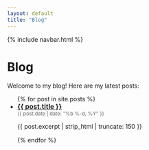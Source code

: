 ```yaml
---
layout: default
title: "Blog"
---
```


{% include navbar.html %}

# Blog

<p>Welcome to my blog! Here are my latest posts:</p>

<ul>
{% for post in site.posts %}
  <li style="margin-bottom: 15px;">
    <a href="{{ post.url }}" style="font-weight: bold; font-size: 1.1em; color: #222;">{{ post.title }}</a><br>
    <small style="color: #666;">{{ post.date | date: "%b %-d, %Y" }}</small>
    <p>{{ post.excerpt | strip_html | truncate: 150 }}</p>
  </li>
{% endfor %}
</ul>
